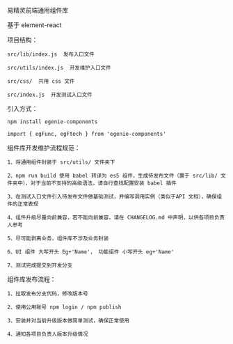 易精灵前端通用组件库

基于 element-react

项目结构： 

	src/lib/index.js  发布入口文件

	src/utils/index.js  开发维护入口文件 

	src/css/  共用 css 文件 

	src/index.js  开发测试入口文件

引入方式：
	
	npm install egenie-components

	import { egFunc, egFtech } from 'egenie-components'

组件库开发维护流程规范：
	
	1、将通用组件封装于 src/utils/ 文件夹下

	2、npm run build 使用 babel 转译为 es5 组件，生成待发布文件（置于 src/lib/ 文件夹中），对于当前不支持的高级语法，请自行查找配置安装 babel 插件

	3、在测试入口文件引入待发布文件做基础测试，并编写调用实例（类似于API 文档），确保组件的正常表现

	4、组件升级尽量向前兼容，若不能向前兼容，请在 CHANGELOG.md 中声明，以供各项目负责人参考

	5、尽可能剥离业务，组件库不涉及业务封装

	6、UI 组件 大写开头 Eg+'Name'， 功能组件 小写开头 eg+'Name'

	7、测试完成提交到开发分支

组件库发布流程：
	
	1、拉取发布分支代码，修改版本号

	2、使用公用账号 npm login / npm publish

	3、安装并对当前升级版本做简单测试，确保正常使用

	4、通知各项目负责人版本升级情况
